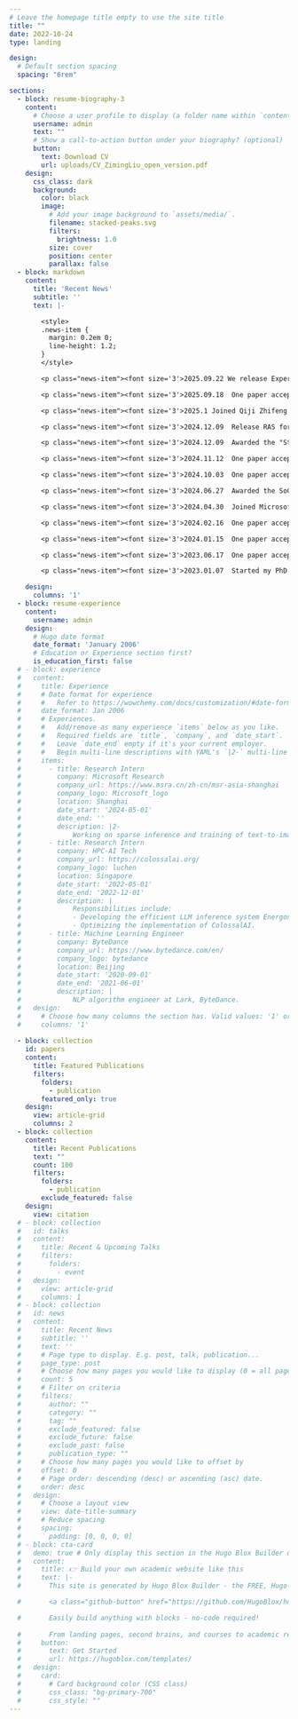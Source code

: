 ```yaml
---
# Leave the homepage title empty to use the site title
title: ""
date: 2022-10-24
type: landing

design:
  # Default section spacing
  spacing: "6rem"

sections:
  - block: resume-biography-3
    content:
      # Choose a user profile to display (a folder name within `content/authors/`)
      username: admin
      text: ""
      # Show a call-to-action button under your biography? (optional)
      button:
        text: Download CV
        url: uploads/CV_ZimingLiu_open_version.pdf
    design:
      css_class: dark
      background:
        color: black
        image:
          # Add your image background to `assets/media/`.
          filename: stacked-peaks.svg
          filters:
            brightness: 1.0
          size: cover
          position: center
          parallax: false
  - block: markdown
    content:
      title: 'Recent News'
      subtitle: ''
      text: |-

        <style>
        .news-item {
          margin: 0.2em 0;
          line-height: 1.2;
        }
        </style>

        <p class="news-item"><font size='3'>2025.09.22 We release Expert-as-a-Service (EaaS) for MoE serving!</font></p>

        <p class="news-item"><font size='3'>2025.09.18  One paper accepted by NeurIPS '25.</font></p>

        <p class="news-item"><font size='3'>2025.1 Joined Qiji Zhifeng as a research intern.</font></p>

        <p class="news-item"><font size='3'>2024.12.09  Release RAS for efficient DiTs. Code & paper: aka.ms/ras-dit</font></p>

        <p class="news-item"><font size='3'>2024.12.09  Awarded the "Stars of Tomorrow" Certificate from MSRA (top 10% intern).</font></p>

        <p class="news-item"><font size='3'>2024.11.12  One paper accepted by PPoPP 2025.</font></p>

        <p class="news-item"><font size='3'>2024.10.03  One paper accepted by ASPLOS '25.</font></p>

        <p class="news-item"><font size='3'>2024.06.27  Awarded the SoC Teaching Fellowship (3 out of all NUS CS PhD).</font></p>

        <p class="news-item"><font size='3'>2024.04.30  Joined Microsoft Research as a research intern.</font></p>

        <p class="news-item"><font size='3'>2024.02.16  One paper accepted by MLSYS 2024.</font></p>

        <p class="news-item"><font size='3'>2024.01.15  One paper accepted by ICLR '24.</font></p>

        <p class="news-item"><font size='3'>2023.06.17  One paper accepted by SC '23.</font></p>

        <p class="news-item"><font size='3'>2023.01.07  Started my PhD career.</font></p>

    design:
      columns: '1'
  - block: resume-experience
    content:
      username: admin
    design:
      # Hugo date format
      date_format: 'January 2006'
      # Education or Experience section first?
      is_education_first: false
  # - block: experience
  #   content:
  #     title: Experience
  #     # Date format for experience
  #     #   Refer to https://wowchemy.com/docs/customization/#date-format
  #     date_format: Jan 2006
  #     # Experiences.
  #     #   Add/remove as many experience `items` below as you like.
  #     #   Required fields are `title`, `company`, and `date_start`.
  #     #   Leave `date_end` empty if it's your current employer.
  #     #   Begin multi-line descriptions with YAML's `|2-` multi-line prefix.
  #     items:
  #       - title: Research Intern
  #         company: Microsoft Research
  #         company_url: https://www.msra.cn/zh-cn/msr-asia-shanghai
  #         company_logo: Microsoft_logo
  #         location: Shanghai
  #         date_start: '2024-05-01'
  #         date_end: ''
  #         description: |2-
  #             Working on sparse inference and training of text-to-image and text-to-video models. Supervised by Dr. Zhenhua Han and Dr. Yuqing Yang.
  #       - title: Research Intern
  #         company: HPC-AI Tech
  #         company_url: https://colossalai.org/
  #         company_logo: luchen
  #         location: Singapore
  #         date_start: '2022-05-01'
  #         date_end: '2022-12-01'
  #         description: |
  #             Responsibilities include:
  #             - Developing the efficient LLM inference system EnergonAI.
  #             - Optimizing the implementation of ColossalAI.
  #       - title: Machine Learning Engineer
  #         company: ByteDance
  #         company_url: https://www.bytedance.com/en/
  #         company_logo: bytedance
  #         location: Beijing
  #         date_start: '2020-09-01'
  #         date_end: '2021-06-01'
  #         description: |
  #             NLP algorithm engineer at Lark, ByteDance.
  #   design:
  #     # Choose how many columns the section has. Valid values: '1' or '2'.
  #     columns: '1'
  
  - block: collection
    id: papers
    content:
      title: Featured Publications
      filters:
        folders:
          - publication
        featured_only: true
    design:
      view: article-grid
      columns: 2
  - block: collection
    content:
      title: Recent Publications
      text: ""
      count: 100
      filters:
        folders:
          - publication
        exclude_featured: false
    design:
      view: citation
  # - block: collection
  #   id: talks
  #   content:
  #     title: Recent & Upcoming Talks
  #     filters:
  #       folders:
  #         - event
  #   design:
  #     view: article-grid
  #     columns: 1
  # - block: collection
  #   id: news
  #   content:
  #     title: Recent News
  #     subtitle: ''
  #     text: ''
  #     # Page type to display. E.g. post, talk, publication...
  #     page_type: post
  #     # Choose how many pages you would like to display (0 = all pages)
  #     count: 5
  #     # Filter on criteria
  #     filters:
  #       author: ""
  #       category: ""
  #       tag: ""
  #       exclude_featured: false
  #       exclude_future: false
  #       exclude_past: false
  #       publication_type: ""
  #     # Choose how many pages you would like to offset by
  #     offset: 0
  #     # Page order: descending (desc) or ascending (asc) date.
  #     order: desc
  #   design:
  #     # Choose a layout view
  #     view: date-title-summary
  #     # Reduce spacing
  #     spacing:
  #       padding: [0, 0, 0, 0]
  # - block: cta-card
  #   demo: true # Only display this section in the Hugo Blox Builder demo site
  #   content:
  #     title: 👉 Build your own academic website like this
  #     text: |-
  #       This site is generated by Hugo Blox Builder - the FREE, Hugo-based open source website builder trusted by 250,000+ academics like you.

  #       <a class="github-button" href="https://github.com/HugoBlox/hugo-blox-builder" data-color-scheme="no-preference: light; light: light; dark: dark;" data-icon="octicon-star" data-size="large" data-show-count="true" aria-label="Star HugoBlox/hugo-blox-builder on GitHub">Star</a>

  #       Easily build anything with blocks - no-code required!
        
  #       From landing pages, second brains, and courses to academic resumés, conferences, and tech blogs.
  #     button:
  #       text: Get Started
  #       url: https://hugoblox.com/templates/
  #   design:
  #     card:
  #       # Card background color (CSS class)
  #       css_class: "bg-primary-700"
  #       css_style: ""
---
```


